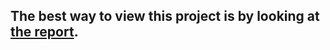 ## The best way to view this project is by looking at [the report]([url](https://github.com/ursumarius/UN_speech_text_analysis/blob/main/UN-speech-health-prediction-Marius-Ursu.pdf)).